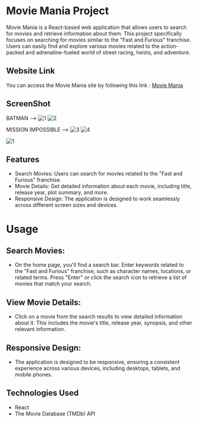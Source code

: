 # Movie Mania Project

Movie Mania is a React-based web application that allows users to search for movies and retrieve information about them. This project specifically focuses on searching for movies similar to the "Fast and Furious" franchise. Users can easily find and explore various movies related to the action-packed and adrenaline-fueled world of street racing, heists, and adventure.

## Website Link
You can access the Movie Mania site by following this link : [Movie Mania](https://moviess-mania.netlify.app/)

## ScreenShot

BATMAN -->
![1](https://github.com/AnkitJha13/Movie-Mania/assets/116744896/b9399ecc-46eb-4dfe-80e0-3e1ce2136342)
![2](https://github.com/AnkitJha13/Movie-Mania/assets/116744896/f453e63d-5607-4610-ad00-72f6f96c74e9)


MISSION IMPOSSIBLE -->
![3](https://github.com/AnkitJha13/Movie-Mania/assets/116744896/0b3c6caa-cccb-4943-9a22-f136a4ab7ead)
![4](https://github.com/AnkitJha13/Movie-Mania/assets/116744896/39d53a73-7303-40b5-84a3-d6f531ab05a8)

![1](https://github.com/AnkitJha13/Movie-Mania/assets/116744896/2cc915cd-ca9b-45e5-ba64-52a462041e14)



## Features
- Search Movies: Users can search for movies related to the "Fast and Furious" franchise.
- Movie Details: Get detailed information about each movie, including title, release year, plot summary, and more.
- Responsive Design: The application is designed to work seamlessly across different screen sizes and devices.

# Usage
## Search Movies:
- On the home page, you'll find a search bar. Enter keywords related to the "Fast and Furious" franchise, such as character names, locations, or related terms. Press "Enter" or click the search icon to retrieve a list of movies that match your search.

## View Movie Details:
- Click on a movie from the search results to view detailed information about it. This includes the movie's title, release year, synopsis, and other relevant information.

## Responsive Design:   
- The application is designed to be responsive, ensuring a consistent experience across various devices, including desktops, tablets, and mobile phones.

## Technologies Used
- React
- The Movie Database (TMDb) API
